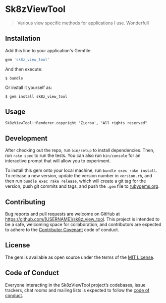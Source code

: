 # Sk8zViewTool

> Various view specific methods for applications I use.
Wonderfull
## Installation

Add this line to your application's Gemfile:

```ruby
gem 'sk8z_view_tool'
```

And then execute:

    $ bundle

Or install it yourself as:

    $ gem install sk8z_view_tool

## Usage
```
Sk8zViewTool::Renderer.copyright 'Zicrou', "All rights reserved"
```
## Development

After checking out the repo, run `bin/setup` to install dependencies. Then, run `rake spec` to run the tests. You can also run `bin/console` for an interactive prompt that will allow you to experiment.

To install this gem onto your local machine, run `bundle exec rake install`. To release a new version, update the version number in `version.rb`, and then run `bundle exec rake release`, which will create a git tag for the version, push git commits and tags, and push the `.gem` file to [rubygems.org](https://rubygems.org).

## Contributing

Bug reports and pull requests are welcome on GitHub at https://github.com/[USERNAME]/sk8z_view_tool. This project is intended to be a safe, welcoming space for collaboration, and contributors are expected to adhere to the [Contributor Covenant](http://contributor-covenant.org) code of conduct.

## License

The gem is available as open source under the terms of the [MIT License](https://opensource.org/licenses/MIT).

## Code of Conduct

Everyone interacting in the Sk8zViewTool project’s codebases, issue trackers, chat rooms and mailing lists is expected to follow the [code of conduct](https://github.com/[USERNAME]/sk8z_view_tool/blob/master/CODE_OF_CONDUCT.md).
